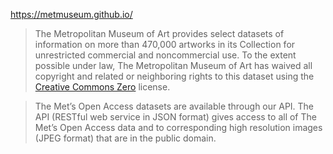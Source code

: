 https://metmuseum.github.io/

> The Metropolitan Museum of Art provides select datasets of information on more than 470,000 artworks in its Collection for unrestricted commercial and noncommercial use. To the extent possible under law, The Metropolitan Museum of Art has waived all copyright and related or neighboring rights to this dataset using the [Creative Commons Zero](https://creativecommons.org/publicdomain/zero/1.0/) license.

> The Met’s Open Access datasets are available through our API. The API (RESTful web service in JSON format) gives access to all of The Met’s Open Access data and to corresponding high resolution images (JPEG format) that are in the public domain.
